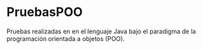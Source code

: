 # PruebasPOO
Pruebas realizadas en en el lenguaje Java bajo el paradigma de la programación orientada a objetos (POO).
